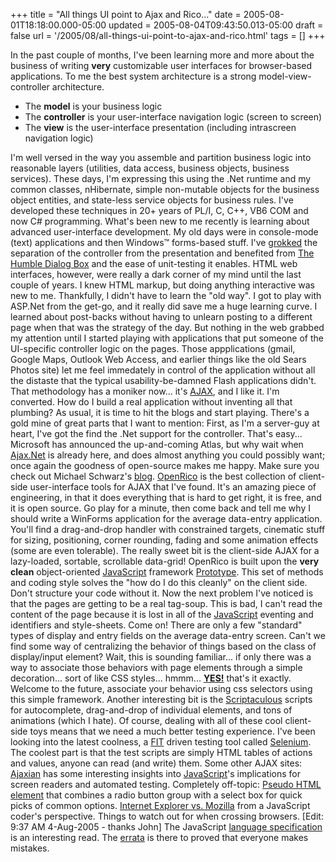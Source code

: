 +++
title = "All things UI point to Ajax and Rico..."
date = 2005-08-01T18:18:00.000-05:00
updated = 2005-08-04T09:43:50.013-05:00
draft = false
url = '/2005/08/all-things-ui-point-to-ajax-and-rico.html'
tags = []
+++

In the past couple of months, I've been learning more and more about the business of writing **very** customizable user interfaces for browser-based applications. To me the best system architecture is a strong model-view-controller architecture.

*   The **model** is your business logic
*   The **controller** is your user-interface navigation logic (screen to screen)
*   The **view** is the user-interface presentation (including intrascreen navigation logic)

I'm well versed in the way you assemble and partition business logic into reasonable layers (utilities, data access, business objects, business services). These days, I'm expressing this using the .Net runtime and my common classes, nHibernate, simple non-mutable objects for the business object entities, and state-less service objects for business rules. I've developed these techniques in 20+ years of PL/I, C, C++, VB6 COM and now C# programming. What's been new to me recently is learning about advanced user-interface development. My old days were in console-mode (text) applications and then Windows™ forms-based stuff. I've [grokked](http://en.wikipedia.org/wiki/Grok) the separation of the controller from the presentation and benefited from [The Humble Dialog Box](http://www.objectmentor.com/resources/articles/TheHumbleDialogBox.pdf) and the ease of unit-testing it enables. HTML web interfaces, however, were really a dark corner of my mind until the last couple of years. I knew HTML markup, but doing anything interactive was new to me. Thankfully, I didn't have to learn the "old way". I got to play with ASP.Net from the get-go, and it really did save me a huge learning curve. I learned about post-backs without having to unlearn posting to a different page when that was the strategy of the day. But nothing in the web grabbed my attention until I started playing with applications that put someone of the UI-specific controller logic on the pages. Those appplications (gmail, Google Maps, Outlook Web Access, and earlier things like the old Sears Photos site) let me feel immedately in control of the application without all the distaste that the typical usability-be-damned Flash applications didn't. That methodology has a moniker now... it's [AJAX](http://en.wikipedia.org/wiki/AJAX), and I like it. I'm converted. How do I build a real application without inventing all that plumbing? As usual, it is time to hit the blogs and start playing. There's a gold mine of great parts that I want to mention: First, as I'm a server-guy at heart, I've got the find the .Net support for the controller. That's easy... Microsoft has announced the up-and-coming Atlas, but why wait when [Ajax.Net](http://ajax.schwarz-interactive.de/csharpsample/default.aspx) is already here, and does almost anything you could possibly want; once again the goodness of open-source makes me happy. Make sure you check out Michael Schwarz's [blog](http://weblogs.asp.net/mschwarz/). [OpenRico](http://openrico.org/rico/home.page) is the best collection of client-side user-interface tools for AJAX that I've found. It's an amazing piece of engineering, in that it does everything that is hard to get right, it is free, and it is open source. Go play for a minute, then come back and tell me why I should write a WinForms application for the average data-entry application. You'll find a drag-and-drop handler with constrained targets, cinematic stuff for sizing, positioning, corner rounding, fading and some animation effects (some are even tolerable). The really sweet bit is the client-side AJAX for a lazy-loaded, sortable, scrollable data-grid! OpenRico is built upon the **very clean** object-oriented [JavaScript](http://www.mozilla.org/js/language/E262-3.pdf) framework [Prototype](http://prototype.conio.net/). This set of methods and coding style solves the "how do I do this cleanly" on the client side. Don't structure your code without it. Now the next problem I've noticed is that the pages are getting to be a real tag-soup. This is bad, I can't read the content of the page because it is lost in all of the [JavaScript](http://www.mozilla.org/js/language/E262-3.pdf) eventing and identifiers and style-sheets. Come on! There are only a few "standard" types of display and entry fields on the average data-entry screen. Can't we find some way of centralizing the behavior of things based on the class of display/input element? Wait, this is sounding familiar... if only there was a way to associate those behaviors with page elements through a simple decoration... sort of like CSS styles... hmmm... [**YES!**](http://www.ripcord.co.nz/behaviour/) that's it exactly. Welcome to the future, associate your behavior using css selectors using this simple framework. Another interesting bit is the [Scriptaculous](http://script.aculo.us/) scripts for autocomplete, drag-and-drop of individual elements, and tons of animations (which I hate). Of course, dealing with all of these cool client-side toys means that we need a much better testing experience. I've been looking into the latest coolness, a [FIT](http://fit.c2.com/) driven testing tool called [Selenium](http://selenium.thoughtworks.com/index.html). The coolest part is that the test scripts are simply HTML tables of actions and values, anyone can read (and write) them. Some other AJAX sites: [Ajaxian](http://ajaxian.com/) has some interesting insights into [JavaScript](http://www.mozilla.org/js/language/E262-3.pdf)'s implications for screen readers and automated testing. Completely off-topic: [Pseudo HTML element](http://technology.amis.nl/blog/index.php?p=678) that combines a radio button group with a select box for quick picks of common options. [Internet Explorer vs. Mozilla](http://www-128.ibm.com/developerworks/web/library/wa-ie2mozgd/) from a JavaScript coder's perspective. Things to watch out for when crossing browsers. \[Edit: 9:37 AM 4-Aug-2005 - thanks John\] The JavaScript [language specification](http://www.mozilla.org/js/language/E262-3.pdf) is an interesting read. The [errata](http://www.mozilla.org/js/language/E262-3-errata.html) is there to proved that everyone makes mistakes.
